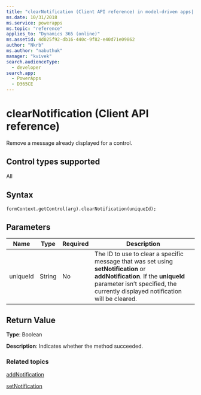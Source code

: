```yaml
---
title: "clearNotification (Client API reference) in model-driven apps| MicrosoftDocs"
ms.date: 10/31/2018
ms.service: powerapps
ms.topic: "reference"
applies_to: "Dynamics 365 (online)"
ms.assetid: 4d025f92-db16-440c-9f82-e40d71e09862
author: "Nkrb"
ms.author: "nabuthuk"
manager: "kvivek"
search.audienceType: 
  - developer
search.app: 
  - PowerApps
  - D365CE
---
```

# clearNotification (Client API reference)



Remove a message already displayed for a control.

## Control types supported

All

## Syntax

`formContext.getControl(arg).clearNotification(uniqueId);`

## Parameters

|Name | Type | Required | Description|
|--|--|--|--|
|uniqueId |String |No|The ID to use to clear a specific message that was set using **setNotification** or **addNotification**. If the **uniqueId** parameter isn’t specified, the currently displayed notification will be cleared.| 


## Return Value

**Type**: Boolean 

**Description**: Indicates whether the method succeeded. 

### Related topics

[addNotification](addNotification.md)

[setNotification](setNotification.md)